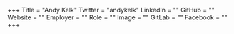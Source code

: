 +++
Title = "Andy Kelk"
Twitter = "andykelk"
LinkedIn = ""
GitHub = ""
Website = ""
Employer = ""
Role = ""
Image = ""
GitLab = ""
Facebook = ""
+++
